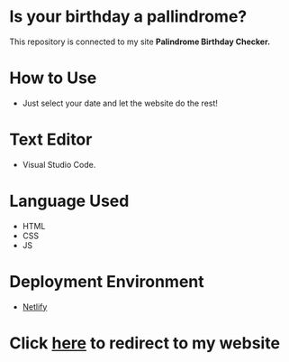 # Is your birthday a pallindrome?

  This repository is connected to my site **Palindrome Birthday Checker.**
  
 # How to Use
 - Just select your date and let the website do the rest!
 
 # Text Editor
 - Visual Studio Code.
 
 # Language Used
 - HTML
 - CSS
 - JS
 
 # Deployment Environment
 - [Netlify](https://netlify.com)
 
 # Click [here](https://harshv-dob.netlify.app) to redirect to my website

